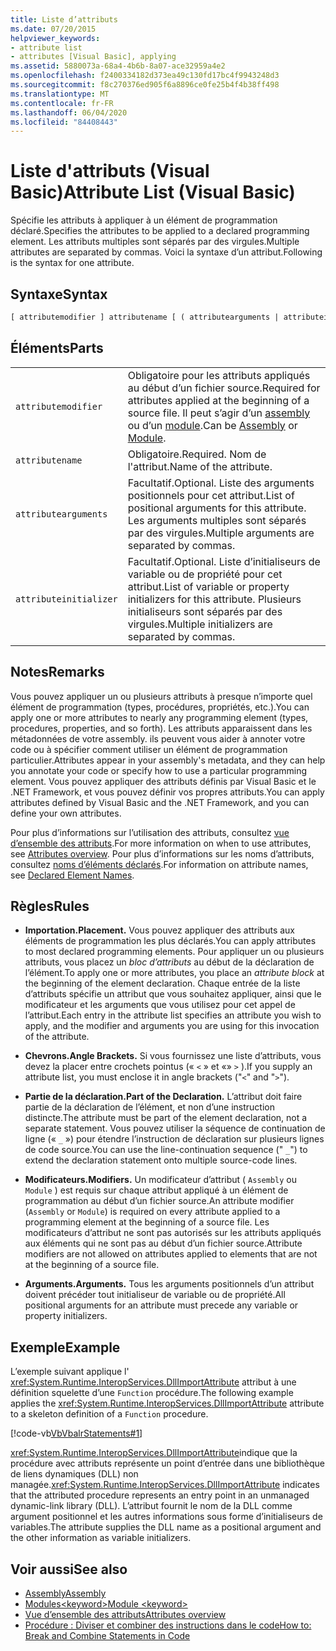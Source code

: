 ```yaml
---
title: Liste d’attributs
ms.date: 07/20/2015
helpviewer_keywords:
- attribute list
- attributes [Visual Basic], applying
ms.assetid: 5880073a-68a4-4b6b-8a07-ace32959a4e2
ms.openlocfilehash: f2400334182d373ea49c130fd17bc4f9943248d3
ms.sourcegitcommit: f8c270376ed905f6a8896ce0fe25b4f4b38ff498
ms.translationtype: MT
ms.contentlocale: fr-FR
ms.lasthandoff: 06/04/2020
ms.locfileid: "84408443"
---
```

# <a name="attribute-list-visual-basic"></a><span data-ttu-id="9ba29-102">Liste d'attributs (Visual Basic)</span><span class="sxs-lookup"><span data-stu-id="9ba29-102">Attribute List (Visual Basic)</span></span>
<span data-ttu-id="9ba29-103">Spécifie les attributs à appliquer à un élément de programmation déclaré.</span><span class="sxs-lookup"><span data-stu-id="9ba29-103">Specifies the attributes to be applied to a declared programming element.</span></span> <span data-ttu-id="9ba29-104">Les attributs multiples sont séparés par des virgules.</span><span class="sxs-lookup"><span data-stu-id="9ba29-104">Multiple attributes are separated by commas.</span></span> <span data-ttu-id="9ba29-105">Voici la syntaxe d’un attribut.</span><span class="sxs-lookup"><span data-stu-id="9ba29-105">Following is the syntax for one attribute.</span></span>  
  
## <a name="syntax"></a><span data-ttu-id="9ba29-106">Syntaxe</span><span class="sxs-lookup"><span data-stu-id="9ba29-106">Syntax</span></span>  
  
```vb  
[ attributemodifier ] attributename [ ( attributearguments | attributeinitializer ) ]  
```  
  
## <a name="parts"></a><span data-ttu-id="9ba29-107">Éléments</span><span class="sxs-lookup"><span data-stu-id="9ba29-107">Parts</span></span>  
|||
|---|---|
|`attributemodifier`|<span data-ttu-id="9ba29-108">Obligatoire pour les attributs appliqués au début d’un fichier source.</span><span class="sxs-lookup"><span data-stu-id="9ba29-108">Required for attributes applied at the beginning of a source file.</span></span> <span data-ttu-id="9ba29-109">Il peut s’agir d’un [assembly](../modifiers/assembly.md) ou d’un [module](../modifiers/module-keyword.md).</span><span class="sxs-lookup"><span data-stu-id="9ba29-109">Can be [Assembly](../modifiers/assembly.md) or [Module](../modifiers/module-keyword.md).</span></span>|
|`attributename`| <span data-ttu-id="9ba29-110">Obligatoire.</span><span class="sxs-lookup"><span data-stu-id="9ba29-110">Required.</span></span> <span data-ttu-id="9ba29-111">Nom de l'attribut.</span><span class="sxs-lookup"><span data-stu-id="9ba29-111">Name of the attribute.</span></span>|
|`attributearguments`|<span data-ttu-id="9ba29-112">Facultatif.</span><span class="sxs-lookup"><span data-stu-id="9ba29-112">Optional.</span></span> <span data-ttu-id="9ba29-113">Liste des arguments positionnels pour cet attribut.</span><span class="sxs-lookup"><span data-stu-id="9ba29-113">List of positional arguments for this attribute.</span></span> <span data-ttu-id="9ba29-114">Les arguments multiples sont séparés par des virgules.</span><span class="sxs-lookup"><span data-stu-id="9ba29-114">Multiple arguments are separated by commas.</span></span>|
|`attributeinitializer`|<span data-ttu-id="9ba29-115">Facultatif.</span><span class="sxs-lookup"><span data-stu-id="9ba29-115">Optional.</span></span> <span data-ttu-id="9ba29-116">Liste d’initialiseurs de variable ou de propriété pour cet attribut.</span><span class="sxs-lookup"><span data-stu-id="9ba29-116">List of variable or property initializers for this attribute.</span></span> <span data-ttu-id="9ba29-117">Plusieurs initialiseurs sont séparés par des virgules.</span><span class="sxs-lookup"><span data-stu-id="9ba29-117">Multiple initializers are separated by commas.</span></span>|
  
## <a name="remarks"></a><span data-ttu-id="9ba29-118">Notes</span><span class="sxs-lookup"><span data-stu-id="9ba29-118">Remarks</span></span>  
 <span data-ttu-id="9ba29-119">Vous pouvez appliquer un ou plusieurs attributs à presque n’importe quel élément de programmation (types, procédures, propriétés, etc.).</span><span class="sxs-lookup"><span data-stu-id="9ba29-119">You can apply one or more attributes to nearly any programming element (types, procedures, properties, and so forth).</span></span> <span data-ttu-id="9ba29-120">Les attributs apparaissent dans les métadonnées de votre assembly. ils peuvent vous aider à annoter votre code ou à spécifier comment utiliser un élément de programmation particulier.</span><span class="sxs-lookup"><span data-stu-id="9ba29-120">Attributes appear in your assembly's metadata, and they can help you annotate your code or specify how to use a particular programming element.</span></span> <span data-ttu-id="9ba29-121">Vous pouvez appliquer des attributs définis par Visual Basic et le .NET Framework, et vous pouvez définir vos propres attributs.</span><span class="sxs-lookup"><span data-stu-id="9ba29-121">You can apply attributes defined by Visual Basic and the .NET Framework, and you can define your own attributes.</span></span>  

 <span data-ttu-id="9ba29-122">Pour plus d’informations sur l’utilisation des attributs, consultez [vue d’ensemble des attributs](../../programming-guide/concepts/attributes/index.md).</span><span class="sxs-lookup"><span data-stu-id="9ba29-122">For more information on when to use attributes, see [Attributes overview](../../programming-guide/concepts/attributes/index.md).</span></span> <span data-ttu-id="9ba29-123">Pour plus d’informations sur les noms d’attributs, consultez [noms d’éléments déclarés](../../programming-guide/language-features/declared-elements/declared-element-names.md).</span><span class="sxs-lookup"><span data-stu-id="9ba29-123">For information on attribute names, see [Declared Element Names](../../programming-guide/language-features/declared-elements/declared-element-names.md).</span></span>  
  
## <a name="rules"></a><span data-ttu-id="9ba29-124">Règles</span><span class="sxs-lookup"><span data-stu-id="9ba29-124">Rules</span></span>  
  
- <span data-ttu-id="9ba29-125">**Importation.**</span><span class="sxs-lookup"><span data-stu-id="9ba29-125">**Placement.**</span></span> <span data-ttu-id="9ba29-126">Vous pouvez appliquer des attributs aux éléments de programmation les plus déclarés.</span><span class="sxs-lookup"><span data-stu-id="9ba29-126">You can apply attributes to most declared programming elements.</span></span> <span data-ttu-id="9ba29-127">Pour appliquer un ou plusieurs attributs, vous placez un *bloc d’attributs* au début de la déclaration de l’élément.</span><span class="sxs-lookup"><span data-stu-id="9ba29-127">To apply one or more attributes, you place an *attribute block* at the beginning of the element declaration.</span></span> <span data-ttu-id="9ba29-128">Chaque entrée de la liste d’attributs spécifie un attribut que vous souhaitez appliquer, ainsi que le modificateur et les arguments que vous utilisez pour cet appel de l’attribut.</span><span class="sxs-lookup"><span data-stu-id="9ba29-128">Each entry in the attribute list specifies an attribute you wish to apply, and the modifier and arguments you are using for this invocation of the attribute.</span></span>  
  
- <span data-ttu-id="9ba29-129">**Chevrons.**</span><span class="sxs-lookup"><span data-stu-id="9ba29-129">**Angle Brackets.**</span></span> <span data-ttu-id="9ba29-130">Si vous fournissez une liste d’attributs, vous devez la placer entre crochets pointus (« `<` » et «» `>` ).</span><span class="sxs-lookup"><span data-stu-id="9ba29-130">If you supply an attribute list, you must enclose it in angle brackets ("`<`" and "`>`").</span></span>  
  
- <span data-ttu-id="9ba29-131">**Partie de la déclaration.**</span><span class="sxs-lookup"><span data-stu-id="9ba29-131">**Part of the Declaration.**</span></span> <span data-ttu-id="9ba29-132">L’attribut doit faire partie de la déclaration de l’élément, et non d’une instruction distincte.</span><span class="sxs-lookup"><span data-stu-id="9ba29-132">The attribute must be part of the element declaration, not a separate statement.</span></span> <span data-ttu-id="9ba29-133">Vous pouvez utiliser la séquence de continuation de ligne (« `_` ») pour étendre l’instruction de déclaration sur plusieurs lignes de code source.</span><span class="sxs-lookup"><span data-stu-id="9ba29-133">You can use the line-continuation sequence (" `_`") to extend the declaration statement onto multiple source-code lines.</span></span>  
  
- <span data-ttu-id="9ba29-134">**Modificateurs.**</span><span class="sxs-lookup"><span data-stu-id="9ba29-134">**Modifiers.**</span></span> <span data-ttu-id="9ba29-135">Un modificateur d’attribut ( `Assembly` ou `Module` ) est requis sur chaque attribut appliqué à un élément de programmation au début d’un fichier source.</span><span class="sxs-lookup"><span data-stu-id="9ba29-135">An attribute modifier (`Assembly` or `Module`) is required on every attribute applied to a programming element at the beginning of a source file.</span></span> <span data-ttu-id="9ba29-136">Les modificateurs d’attribut ne sont pas autorisés sur les attributs appliqués aux éléments qui ne sont pas au début d’un fichier source.</span><span class="sxs-lookup"><span data-stu-id="9ba29-136">Attribute modifiers are not allowed on attributes applied to elements that are not at the beginning of a source file.</span></span>  
  
- <span data-ttu-id="9ba29-137">**Arguments.**</span><span class="sxs-lookup"><span data-stu-id="9ba29-137">**Arguments.**</span></span> <span data-ttu-id="9ba29-138">Tous les arguments positionnels d’un attribut doivent précéder tout initialiseur de variable ou de propriété.</span><span class="sxs-lookup"><span data-stu-id="9ba29-138">All positional arguments for an attribute must precede any variable or property initializers.</span></span>  
  
## <a name="example"></a><span data-ttu-id="9ba29-139">Exemple</span><span class="sxs-lookup"><span data-stu-id="9ba29-139">Example</span></span>  
 <span data-ttu-id="9ba29-140">L’exemple suivant applique l' <xref:System.Runtime.InteropServices.DllImportAttribute> attribut à une définition squelette d’une `Function` procédure.</span><span class="sxs-lookup"><span data-stu-id="9ba29-140">The following example applies the <xref:System.Runtime.InteropServices.DllImportAttribute> attribute to a skeleton definition of a `Function` procedure.</span></span>  
  
 [!code-vb[VbVbalrStatements#1](~/samples/snippets/visualbasic/VS_Snippets_VBCSharp/VbVbalrStatements/VB/Class1.vb#1)]  
  
 <span data-ttu-id="9ba29-141"><xref:System.Runtime.InteropServices.DllImportAttribute>indique que la procédure avec attributs représente un point d’entrée dans une bibliothèque de liens dynamiques (DLL) non managée.</span><span class="sxs-lookup"><span data-stu-id="9ba29-141"><xref:System.Runtime.InteropServices.DllImportAttribute> indicates that the attributed procedure represents an entry point in an unmanaged dynamic-link library (DLL).</span></span> <span data-ttu-id="9ba29-142">L’attribut fournit le nom de la DLL comme argument positionnel et les autres informations sous forme d’initialiseurs de variables.</span><span class="sxs-lookup"><span data-stu-id="9ba29-142">The attribute supplies the DLL name as a positional argument and the other information as variable initializers.</span></span>  
  
## <a name="see-also"></a><span data-ttu-id="9ba29-143">Voir aussi</span><span class="sxs-lookup"><span data-stu-id="9ba29-143">See also</span></span>

- [<span data-ttu-id="9ba29-144">Assembly</span><span class="sxs-lookup"><span data-stu-id="9ba29-144">Assembly</span></span>](../modifiers/assembly.md)
- [<span data-ttu-id="9ba29-145">Modules\<keyword></span><span class="sxs-lookup"><span data-stu-id="9ba29-145">Module \<keyword></span></span>](../modifiers/module-keyword.md)
- [<span data-ttu-id="9ba29-146">Vue d’ensemble des attributs</span><span class="sxs-lookup"><span data-stu-id="9ba29-146">Attributes overview</span></span>](../../programming-guide/concepts/attributes/index.md)
- [<span data-ttu-id="9ba29-147">Procédure : Diviser et combiner des instructions dans le code</span><span class="sxs-lookup"><span data-stu-id="9ba29-147">How to: Break and Combine Statements in Code</span></span>](../../programming-guide/program-structure/how-to-break-and-combine-statements-in-code.md)
